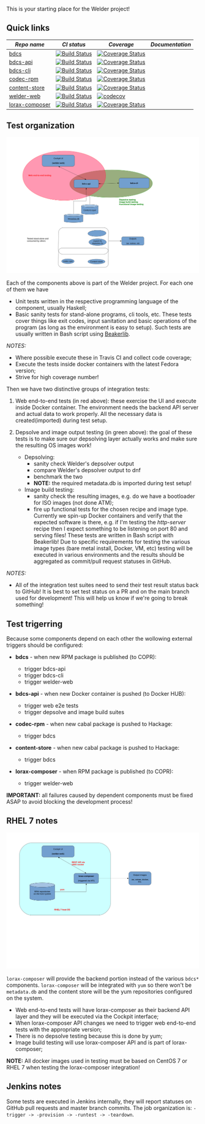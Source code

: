 This is your starting place for the Welder project!


Quick links
-----------


| *Repo name* | *CI status* | *Coverage*  | *Documentation* |
|---------------------------------------------------|---|---|---|
| [bdcs](https://github.com/weldr/bdcs) | [![Build Status](https://travis-ci.org/weldr/bdcs.svg?branch=master)](https://travis-ci.org/weldr/bdcs) | [![Coverage Status](https://coveralls.io/repos/github/weldr/bdcs/badge.svg?branch=master)](https://coveralls.io/github/weldr/bdcs?branch=master) |   |
| [bdcs-api](https://github.com/weldr/bdcs-api) | [![Build Status](https://travis-ci.org/weldr/bdcs-api.svg?branch=master)](https://travis-ci.org/weldr/bdcs-api) | [![Coverage Status](https://coveralls.io/repos/github/weldr/bdcs-api/badge.svg?branch=master)](https://coveralls.io/github/weldr/bdcs-api?branch=master) |   |
| [bdcs-cli](https://github.com/weldr/bdcs-cli) | [![Build Status](https://travis-ci.org/weldr/bdcs-cli.svg?branch=master)](https://travis-ci.org/weldr/bdcs-cli) | [![Coverage Status](https://coveralls.io/repos/github/weldr/bdcs-cli/badge.svg?branch=master)](https://coveralls.io/github/weldr/bdcs-cli?branch=master) |   |
| [codec-rpm](https://github.com/weldr/codec-rpm) | [![Build Status](https://travis-ci.org/weldr/codec-rpm.svg?branch=master)](https://travis-ci.org/weldr/codec-rpm) | [![Coverage Status](https://coveralls.io/repos/github/weldr/codec-rpm/badge.svg?branch=master)](https://coveralls.io/github/weldr/codec-rpm?branch=master) |   |
| [content-store](https://github.com/weldr/content-store) | [![Build Status](https://travis-ci.org/weldr/content-store.svg?branch=master)](https://travis-ci.org/weldr/content-store) | [![Coverage Status](https://coveralls.io/repos/github/weldr/content-store/badge.svg?branch=master)](https://coveralls.io/github/weldr/content-store?branch=master) |   |
| [welder-web](https://github.com/weldr/welder-web) | [![Build Status](https://travis-ci.org/weldr/welder-web.svg?branch=master)](https://travis-ci.org/weldr/welder-web) | [![codecov](https://codecov.io/gh/weldr/welder-web/branch/master/graph/badge.svg)](https://codecov.io/gh/weldr/welder-web) |   |
| [lorax-composer](https://github.com/weldr/lorax) | [![Build Status](https://travis-ci.org/weldr/lorax.svg?branch=master)](https://travis-ci.org/weldr/lorax) | [![Coverage Status](https://coveralls.io/repos/github/weldr/lorax/badge.svg?branch=master)](https://coveralls.io/github/weldr/lorax?branch=master) |   |


Test organization
-----------------

![Upstream architecture](images/welder_upstream.svg "Upstream architecture")

Each of the components above is part of the Welder project. For each one of them we have

* Unit tests written in the respective programming language of the component, usually Haskell;
* Basic sanity tests for stand-alone programs, cli tools, etc. These tests cover things like
  exit codes, input sanitation and basic operations of the program (as long as the environment
  is easy to setup). Such tests are usually written in Bash script using
  [Beakerlib](https://github.com/beakerlib/beakerlib/).

*NOTES:*

- Where possible execute these in Travis CI and collect code coverage;
- Execute the tests inside docker containers with the latest Fedora version;
- Strive for high coverage number!


Then we have two distinctive groups of integration tests:

1. Web end-to-end tests (in red above): these exercise the UI and execute inside Docker
   container. The environment needs the backend API server and actual data to work
   properly. All the necessary data is created(imported) during test setup.

2. Depsolve and image output testing (in green above): the goal of these tests is to make sure
   our depsolving layer actually works and make sure the resulting OS images work!
   - Depsolving:
     - sanity check Welder's depsolver output
     - compare Welder's depsolver output to dnf
     - benchmark the two
     - **NOTE:** the required metadata.db is imported during test setup!
   - Image build testing:
     - sanity check the resulting images, e.g. do we have a bootloader for ISO images (not done ATM);
     - fire up functional tests for the chosen recipe and image type. Currently we spin-up
       Docker containers and verify that the expected software is there, e.g. if I'm testing the
       *http-server* recipe then I expect something to be listening on port 80 and serving files!
       These tests are written in Bash script with Beakerlib! Due to specific
       requirements for testing the various image types (bare metal install, Docker, VM, etc) testing
       will be executed in various environments and the results should be aggregated as
       commit/pull request statuses in GitHub.

*NOTES:*

- All of the integration test suites need to send their test result status back to GitHub!
  It is best to set test status on a PR and on the main branch used for development! This
  will help us know if we're going to break something!


Test trigerring
---------------

Because some components depend on each other the wollowing external triggers should
be configured:

* **bdcs** - when new RPM package is published (to COPR):
  - trigger bdcs-api
  - trigger bdcs-cli
  - trigger welder-web

* **bdcs-api** - when new Docker container is pushed (to Docker HUB):
  - trigger web e2e tests
  - trigger depsolve and image build suites

* **codec-rpm** - when new cabal package is pushed to Hackage:
  - trigger bdcs

* **content-store** - when new cabal package is pushed to Hackage:
  - trigger bdcs

* **lorax-composer** - when RPM package is published (to COPR):
  - trigger welder-web


**IMPORTANT:** all failures caused by dependent components must be fixed ASAP
to avoid blocking the development process!


RHEL 7 notes
------------

![RHEL 7 architecture](images/welder_rhel7.svg "RHEL 7 architecture")

`lorax-composer` will provide the backend portion instead of the various `bdcs*` components.
`lorax-composer` will be integrated with `yum` so there won't be `metadata.db` and the content
store will be the yum repositories configured on the system.

* Web end-to-end tests will have lorax-composer as their backend API layer and they will
  be executed via the Cockpit interface;
* When lorax-composer API changes we need to trigger web end-to-end tests with the appropriate version;
* There is no depsolve testing because this is done by yum;
* Image build testing will use lorax-composer API and is part of lorax-composer;

**NOTE:** All docker images used in testing must be based on CentOS 7 or RHEL 7 when testing the
lorax-composer integration!

Jenkins notes
-------------

Some tests are executed in Jenkins internally, they will report statuses on GitHub
pull requests and master branch commits. The job organization is:
`-trigger -> -provision -> -runtest -> -teardown`.

